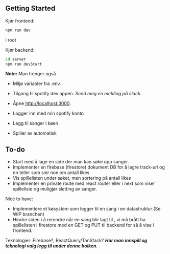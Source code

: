## Getting Started

Kjør frontend:

```bash
npm run dev
```
i root

Kjør backend:

```bash
cd server
npm run devStart
```
**Note:**
Man trenger også
 - Miljø variabler fra .env.
 - Tilgang til spotify dev appen.
*Send meg en melding på slack.*

- Åpne [http://localhost:3000](http://localhost:3000).
- Logger inn med min spotify konto
- Legg til sanger i køen
- Spiller av automatisk

## To-do

- Start med å lage en side der man kan søke opp sanger. 
- Implementer en firebase (firestore) dokument DB for å lagre track-uri og en teller som sier noe om antall likes
- Vis spillelisten under søket, men sortering på antall likes
- Implementer en private route med react router eller i next som viser spilleliste og muligjør sletting av sanger. 

Nice to have: 
- Implementere et køsystem som legger til en sang i en datastruktur (Se WIP branchen)
- Hindre siden i å rerendre når en sang blir lagt til , vi må brått ha spillelisten i firestore med en GET og PUT til backend for så å vise i frontend. 

Teknologier: Firebase?, ReactQuery/TanStack? 
***Har man innspill og teknologi valg legg til under denne bolken.***

